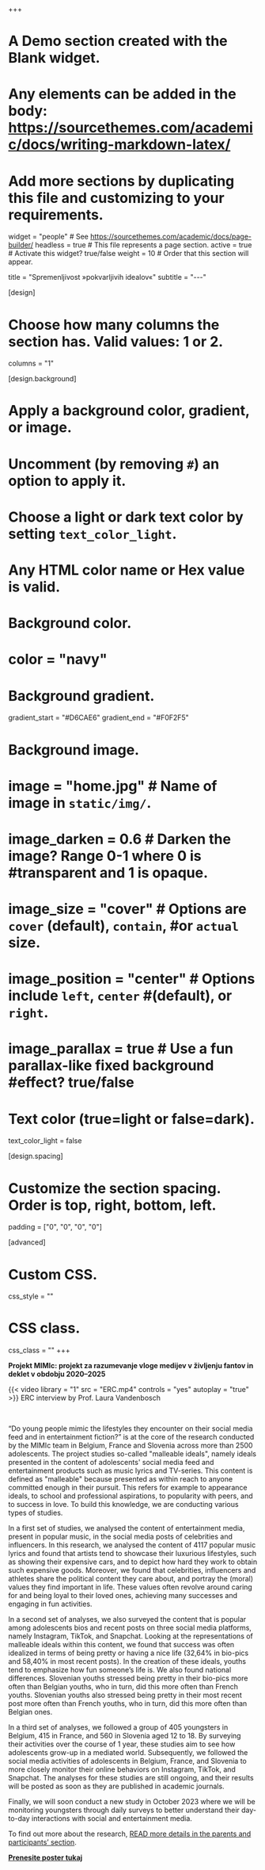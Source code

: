 +++
# A Demo section created with the Blank widget.
# Any elements can be added in the body: https://sourcethemes.com/academic/docs/writing-markdown-latex/
# Add more sections by duplicating this file and customizing to your requirements.

widget = "people"  # See https://sourcethemes.com/academic/docs/page-builder/
headless = true  # This file represents a page section.
active = true  # Activate this widget? true/false
weight = 10  # Order that this section will appear.

title = "Spremenljivost »pokvarljivih idealov«"
subtitle = "---"

[design]
  # Choose how many columns the section has. Valid values: 1 or 2.
  columns = "1"

[design.background]
  # Apply a background color, gradient, or image.
  #   Uncomment (by removing `#`) an option to apply it.
  #   Choose a light or dark text color by setting `text_color_light`.
  #   Any HTML color name or Hex value is valid.

  # Background color.
  # color = "navy"
  
  # Background gradient.
  gradient_start = "#D6CAE6"
  gradient_end = "#F0F2F5"
  
  # Background image.
#  image = "home.jpg"  # Name of image in `static/img/`.
#  image_darken = 0.6  # Darken the image? Range 0-1 where 0 is #transparent and 1 is opaque.
#  image_size = "cover"  #  Options are `cover` (default), `contain`, #or `actual` size.
#  image_position = "center"  # Options include `left`, `center` #(default), or `right`.
#  image_parallax = true  # Use a fun parallax-like fixed background #effect? true/false

  # Text color (true=light or false=dark).
  text_color_light = false

[design.spacing]
  # Customize the section spacing. Order is top, right, bottom, left.
  padding = ["0", "0", "0", "0"]

[advanced]
 # Custom CSS. 
 css_style = ""
 
 # CSS class.
 css_class = ""
+++

**Projekt MIMIc: projekt za razumevanje vloge medijev v življenju fantov in deklet v obdobju 2020–2025**

{{< video library = "1" src = "ERC.mp4" controls = "yes" autoplay = "true" >}}
ERC interview by Prof. Laura Vandenbosch

<br>

“Do young people mimic the lifestyles they encounter on their social media feed and in entertainment fiction?” is at the core of the research conducted by the MIMIc team in Belgium, France and Slovenia across more than 2500 adolescents. The project studies so-called "malleable ideals", namely ideals presented in the content of adolescents' social media feed and entertainment products such as music lyrics and TV-series. This content is defined as "malleable" because presented as within reach to anyone committed enough in their pursuit. This refers for example to appearance ideals, to school and professional aspirations, to popularity with peers, and to success in love. To build this knowledge, we are conducting various types of studies.

In a first set of studies, we analysed the content of entertainment media, present in popular music, in the social media posts of celebrities and influencers. In this research, we analysed the content of 4117 popular music lyrics and found that artists tend to showcase their luxurious lifestyles, such as showing their expensive cars, and to depict how hard they work to obtain such expensive goods. Moreover, we found that celebrities, influencers and athletes share the political content they care about, and portray the (moral) values they find important in life. These values often revolve around caring for and being loyal to their loved ones, achieving many successes and engaging in fun activities.

In a second set of analyses, we also surveyed the content that is popular among adolescents bios and recent posts on three social media platforms, namely Instagram, TikTok, and Snapchat. Looking at the representations of malleable ideals within this content, we found that success was often idealized in terms of being pretty or having a nice life (32,64% in bio-pics and 58,40% in most recent posts). In the creation of these ideals, youths tend to emphasize how fun someone’s life is. We also found national differences. Slovenian youths stressed being pretty in their bio-pics more often than Belgian youths, who in turn, did this more often than French youths. Slovenian youths also stressed being pretty in their most recent post more often than French youths, who in turn, did this more often than Belgian ones.

In a third set of analyses, we followed a group of 405 youngsters in Belgium, 415 in France, and 560 in Slovenia aged 12 to 18. By surveying their activities over the course of 1 year, these studies aim to see how adolescents grow-up in a mediated world. Subsequently, we followed the social media activities of adolescents in Belgium, France, and Slovenia to more closely monitor their online behaviors on Instagram, TikTok, and Snapchat. The analyses for these studies are still ongoing, and their results will be posted as soon as they are published in academic journals.

Finally, we will soon conduct a new study in October 2023 where we will be monitoring youngsters through daily surveys to better understand their day-to-day interactions with social and entertainment media.

To find out more about the research, [READ more details in the parents and participants’ section](http://www.projectmimic.eu/parents/).

<a href="/img/poster_SL.pdf" tabindex="-1"><strong>Prenesite poster tukaj</strong></a>